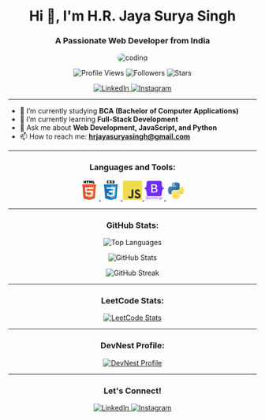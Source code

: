 <h1 align="center">Hi 👋, I'm H.R. Jaya Surya Singh</h1>
<h3 align="center">A Passionate Web Developer from India</h3>

<p align="center">
  <img src="https://miro.medium.com/v2/resize:fit:1358/1*kIacWWXjfYBFXqIXhIuCXQ.gif" alt="coding" width="350" style="border-radius:10px;"/>
</p>

<p align="center">
  <img src="https://komarev.com/ghpvc/?username=hrjayasuryasingh9&label=Profile%20views&color=0e75b6&style=flat" alt="Profile Views" />
  <img src="https://img.shields.io/github/followers/hrjayasuryasingh9?label=Followers&style=social" alt="Followers" />
  <img src="https://img.shields.io/github/stars/hrjayasuryasingh9?label=Stars&style=social" alt="Stars" />
</p>

<p align="center">
  <a href="https://www.linkedin.com/in/hr-jaya-surya-singh-42693927b/" target="_blank">
    <img src="https://img.shields.io/badge/LinkedIn-%230077B5.svg?style=for-the-badge&logo=linkedin&logoColor=white" alt="LinkedIn"/>
  </a>
  <a href="https://instagram.com/___iam_surya" target="_blank">
    <img src="https://img.shields.io/badge/Instagram-%23E4405F.svg?style=for-the-badge&logo=instagram&logoColor=white" alt="Instagram"/>
  </a>
</p>

---

- 🔭 I’m currently studying **BCA (Bachelor of Computer Applications)**
- 🌱 I’m currently learning **Full-Stack Development**
- 💬 Ask me about **Web Development, JavaScript, and Python**
- 📫 How to reach me: **hrjayasuryasingh@gmail.com**

---

<h3 align="center">Languages and Tools:</h3>
<p align="center">
  <a href="https://developer.mozilla.org/en-US/docs/Web/HTML" target="_blank" rel="noreferrer">
    <img src="https://raw.githubusercontent.com/devicons/devicon/master/icons/html5/html5-original-wordmark.svg" alt="HTML5" width="40" height="40"/>
  </a>
  <a href="https://www.w3schools.com/css/" target="_blank" rel="noreferrer">
    <img src="https://raw.githubusercontent.com/devicons/devicon/master/icons/css3/css3-original-wordmark.svg" alt="CSS3" width="40" height="40"/>
  </a>
  <a href="https://developer.mozilla.org/en-US/docs/Web/JavaScript" target="_blank" rel="noreferrer">
    <img src="https://raw.githubusercontent.com/devicons/devicon/master/icons/javascript/javascript-original.svg" alt="JavaScript" width="40" height="40"/>
  </a>
  <a href="https://getbootstrap.com" target="_blank" rel="noreferrer">
    <img src="https://raw.githubusercontent.com/devicons/devicon/master/icons/bootstrap/bootstrap-plain-wordmark.svg" alt="Bootstrap" width="40" height="40"/>
  </a>
  <a href="https://www.python.org" target="_blank" rel="noreferrer">
    <img src="https://raw.githubusercontent.com/devicons/devicon/master/icons/python/python-original.svg" alt="Python" width="40" height="40"/>
  </a>
</p>

---

<h3 align="center">GitHub Stats:</h3>
<p align="center">
  <img src="https://github-readme-stats.vercel.app/api/top-langs?username=hrjayasuryasingh9&show_icons=true&locale=en&layout=compact&theme=radical" alt="Top Languages" />
</p>
<p align="center">
  <img src="https://github-readme-stats.vercel.app/api?username=hrjayasuryasingh9&show_icons=true&locale=en&theme=radical" alt="GitHub Stats" />
</p>
<p align="center">
  <img src="https://github-readme-streak-stats.herokuapp.com/?user=hrjayasuryasingh9&theme=radical" alt="GitHub Streak" />
</p>

---

<h3 align="center">LeetCode Stats:</h3>
<p align="center">
  <a href="https://leetcode.com/u/HR_Jaya_Surya_Singh/" target="_blank">
    <img src="https://leetcard.jacoblin.cool/HR_Jaya_Surya_Singh?theme=dark&font=roboto" alt="LeetCode Stats" />
  </a>
</p>

---

<h3 align="center">DevNest Profile:</h3>
<p align="center">
  <a href="https://devnest.io/profile/hrjayasuryasingh9" target="_blank">
    <img src="https://img.shields.io/badge/DevNest-%40hrjayasuryasingh9-blue" alt="DevNest Profile" />
  </a>
</p>

---

<h3 align="center">Let's Connect!</h3>
<p align="center">
  <a href="https://www.linkedin.com/in/hr-jaya-surya-singh-42693927b/" target="_blank">
    <img src="https://img.shields.io/badge/LinkedIn-%230077B5.svg?style=for-the-badge&logo=linkedin&logoColor=white" alt="LinkedIn"/>
  </a>
  <a href="https://instagram.com/___iam_surya" target="_blank">
    <img src="https://img.shields.io/badge/Instagram-%23E4405F.svg?style=for-the-badge&logo=instagram&logoColor=white" alt="Instagram"/>
  </a>
</p>
